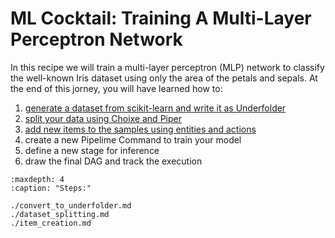 
<!-- | [<mark>**Introduction**</mark>](./toc.md) | [<mark>Convert Data To Underfolder</mark>](./convert_to_underfolder.md) | [<mark>Dataset Splitting</mark>](./dataset_splitting.md) | [<mark>Creating New Items</mark>](./item_creation.md) |
| :------: | :------: | :------: | :------: | -->

# ML Cocktail: Training A Multi-Layer Perceptron Network

In this recipe we will train a multi-layer perceptron (MLP) network to classify the well-known Iris dataset using only the area of the petals and sepals. At the end of this jorney, you will have learned how to:
1. [generate a dataset from scikit-learn and write it as Underfolder](./convert_to_underfolder.md)
1. [split your data using Choixe and Piper](./dataset_splitting.md)
1. [add new items to the samples using entities and actions](./item_creation.md)
1. create a new Pipelime Command to train your model
1. define a new stage for inference
1. draw the final DAG and track the execution


```{toctree}
:maxdepth: 4
:caption: "Steps:"

./convert_to_underfolder.md
./dataset_splitting.md
./item_creation.md
```
